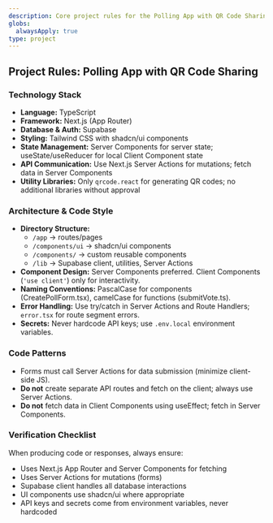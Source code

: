 ```yaml
---
description: Core project rules for the Polling App with QR Code Sharing. Enforces coding conventions, architecture, and tech stack.
globs:
  alwaysApply: true
type: project
---
```


## Project Rules: Polling App with QR Code Sharing

### Technology Stack

- **Language:** TypeScript
- **Framework:** Next.js (App Router)
- **Database & Auth:** Supabase
- **Styling:** Tailwind CSS with shadcn/ui components
- **State Management:** Server Components for server state; useState/useReducer for local Client Component state
- **API Communication:** Use Next.js Server Actions for mutations; fetch data in Server Components
- **Utility Libraries:** Only `qrcode.react` for generating QR codes; no additional libraries without approval

### Architecture & Code Style

- **Directory Structure:**
  - `/app` → routes/pages
  - `/components/ui` → shadcn/ui components
  - `/components/` → custom reusable components
  - `/lib` → Supabase client, utilities, Server Actions
- **Component Design:** Server Components preferred. Client Components (`'use client'`) only for interactivity.
- **Naming Conventions:** PascalCase for components (CreatePollForm.tsx), camelCase for functions (submitVote.ts).
- **Error Handling:** Use try/catch in Server Actions and Route Handlers; `error.tsx` for route segment errors.
- **Secrets:** Never hardcode API keys; use `.env.local` environment variables.

### Code Patterns

- Forms must call Server Actions for data submission (minimize client-side JS).
- **Do not** create separate API routes and fetch on the client; always use Server Actions.
- **Do not** fetch data in Client Components using useEffect; fetch in Server Components.

### Verification Checklist

When producing code or responses, always ensure:

- Uses Next.js App Router and Server Components for fetching
- Uses Server Actions for mutations (forms)
- Supabase client handles all database interactions
- UI components use shadcn/ui where appropriate
- API keys and secrets come from environment variables, never hardcoded
